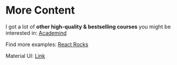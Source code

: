 # More Content
I got a lot of **other high-quality & bestselling courses** you might be interested in:
[Academind](https://academind.com)

Find more examples: [React Rocks](https://react.rocks/)

Material UI: [Link](https://material-ui.com/)